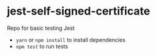 # jest-self-signed-certificate

Repo for basic testing Jest

- `yarn` or `npm install` to install dependencies
- `npm test` to run tests
